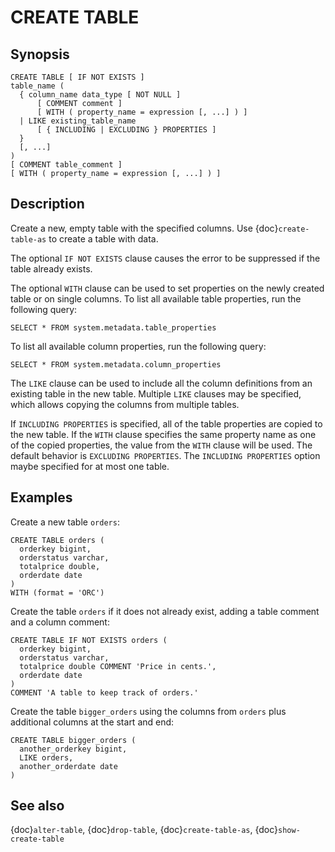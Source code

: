# CREATE TABLE

## Synopsis

```text
CREATE TABLE [ IF NOT EXISTS ]
table_name (
  { column_name data_type [ NOT NULL ]
      [ COMMENT comment ]
      [ WITH ( property_name = expression [, ...] ) ]
  | LIKE existing_table_name
      [ { INCLUDING | EXCLUDING } PROPERTIES ]
  }
  [, ...]
)
[ COMMENT table_comment ]
[ WITH ( property_name = expression [, ...] ) ]
```

## Description

Create a new, empty table with the specified columns.
Use {doc}`create-table-as` to create a table with data.

The optional `IF NOT EXISTS` clause causes the error to be
suppressed if the table already exists.

The optional `WITH` clause can be used to set properties
on the newly created table or on single columns.  To list all available table
properties, run the following query:

```
SELECT * FROM system.metadata.table_properties
```

To list all available column properties, run the following query:

```
SELECT * FROM system.metadata.column_properties
```

The `LIKE` clause can be used to include all the column definitions from
an existing table in the new table. Multiple `LIKE` clauses may be
specified, which allows copying the columns from multiple tables.

If `INCLUDING PROPERTIES` is specified, all of the table properties are
copied to the new table. If the `WITH` clause specifies the same property
name as one of the copied properties, the value from the `WITH` clause
will be used. The default behavior is `EXCLUDING PROPERTIES`. The
`INCLUDING PROPERTIES` option maybe specified for at most one table.

## Examples

Create a new table `orders`:

```
CREATE TABLE orders (
  orderkey bigint,
  orderstatus varchar,
  totalprice double,
  orderdate date
)
WITH (format = 'ORC')
```

Create the table `orders` if it does not already exist, adding a table comment
and a column comment:

```
CREATE TABLE IF NOT EXISTS orders (
  orderkey bigint,
  orderstatus varchar,
  totalprice double COMMENT 'Price in cents.',
  orderdate date
)
COMMENT 'A table to keep track of orders.'
```

Create the table `bigger_orders` using the columns from `orders`
plus additional columns at the start and end:

```
CREATE TABLE bigger_orders (
  another_orderkey bigint,
  LIKE orders,
  another_orderdate date
)
```

## See also

{doc}`alter-table`, {doc}`drop-table`, {doc}`create-table-as`, {doc}`show-create-table`
